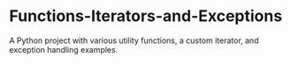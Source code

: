 # Functions-Iterators-and-Exceptions
A Python project with various utility functions, a custom iterator, and exception handling examples.

